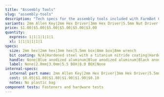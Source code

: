 ```yaml
---
title: "Assembly Tools"
slug: "assembly-tools"
description: "Tech specs for the assembly tools included with FarmBot Genesis. Visit [our shop](http://shop.farm.bot) to purchase parts."
variants: 2mm Allen Key|2mm Hex Driver|3mm Hex Driver|5.5mm Nut Driver|8mm Nut Driver|8mm Thin Wrench
price: $1.00|$5.00|$5.00|$5.00|$5.00|$3.00
quantity:
  express: 1|1|1|1|1|1
  xl: 1|1|1|1|1|1
specs:
  size: 2mm hex|2mm hex|3mm hex|5.5mm box|8mm box|8mm wrench
  bit coating: N/A|Hardened steel with a titanium nitride coating|Hardened steel with a titanium nitride coating|N/A|N/A
  handle: None|Blue anodized aluminum|Blue anodized aluminum|Black anodized aluminum|Black anodized aluminum|None
  label: None|2.0mm|3.0mm|5.5 BOX|8.0 BOX|None
internal-specs:
  internal part name: 2mm Allen Key|2mm Hex Driver|3mm Hex Driver|5.5mm Nut Driver|8mm Nut Driver|8mm Thin Wrench
  cost: $0.05|$1.80|$1.80|$1.90|$1.90|$0.10
  notes: No plastic bag
component tests: Fasteners and hardware tests
---
```

